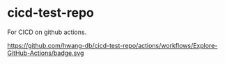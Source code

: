 # cicd-test-repo
For CICD on github actions. 

https://github.com/hwang-db/cicd-test-repo/actions/workflows/Explore-GitHub-Actions/badge.svg
